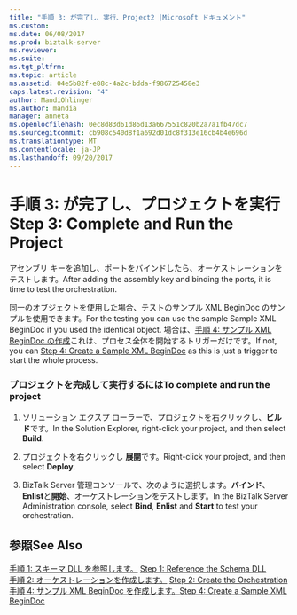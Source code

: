 ```yaml
---
title: "手順 3: が完了し、実行、Project2 |Microsoft ドキュメント"
ms.custom: 
ms.date: 06/08/2017
ms.prod: biztalk-server
ms.reviewer: 
ms.suite: 
ms.tgt_pltfrm: 
ms.topic: article
ms.assetid: 04e5b82f-e88c-4a2c-bdda-f986725458e3
caps.latest.revision: "4"
author: MandiOhlinger
ms.author: mandia
manager: anneta
ms.openlocfilehash: 0ec8d83d61d86d13a667551c820b2a7a1fb47dc7
ms.sourcegitcommit: cb908c540d8f1a692d01dc8f313e16cb4b4e696d
ms.translationtype: MT
ms.contentlocale: ja-JP
ms.lasthandoff: 09/20/2017
---
```

# <a name="step-3-complete-and-run-the-project"></a><span data-ttu-id="abcfd-102">手順 3: が完了し、プロジェクトを実行</span><span class="sxs-lookup"><span data-stu-id="abcfd-102">Step 3: Complete and Run the Project</span></span>
<span data-ttu-id="abcfd-103">アセンブリ キーを追加し、ポートをバインドしたら、オーケストレーションをテストします。</span><span class="sxs-lookup"><span data-stu-id="abcfd-103">After adding the assembly key and binding the ports, it is time to test the orchestration.</span></span>  
  
 <span data-ttu-id="abcfd-104">同一のオブジェクトを使用した場合、テストのサンプル XML BeginDoc のサンプルを使用できます。</span><span class="sxs-lookup"><span data-stu-id="abcfd-104">For the testing you can use the sample Sample XML BeginDoc if you used the identical object.</span></span> <span data-ttu-id="abcfd-105">場合は、[手順 4: サンプル XML BeginDoc の作成](../core/step-4-create-a-sample-xml-begindoc1.md)これは、プロセス全体を開始するトリガーだけです。</span><span class="sxs-lookup"><span data-stu-id="abcfd-105">If not, you can [Step 4: Create a Sample XML BeginDoc](../core/step-4-create-a-sample-xml-begindoc1.md) as this is just a trigger to start the whole process.</span></span>  
  
### <a name="to-complete-and-run-the-project"></a><span data-ttu-id="abcfd-106">プロジェクトを完成して実行するには</span><span class="sxs-lookup"><span data-stu-id="abcfd-106">To complete and run the project</span></span>  
  
1.  <span data-ttu-id="abcfd-107">ソリューション エクスプ ローラーで、プロジェクトを右クリックし、**ビルド**です。</span><span class="sxs-lookup"><span data-stu-id="abcfd-107">In the Solution Explorer, right-click your project, and then select **Build**.</span></span>  
  
2.  <span data-ttu-id="abcfd-108">プロジェクトを右クリックし **展開**です。</span><span class="sxs-lookup"><span data-stu-id="abcfd-108">Right-click your project, and then select **Deploy**.</span></span>  
  
3.  <span data-ttu-id="abcfd-109">BizTalk Server 管理コンソールで、次のように選択します。**バインド**、 **Enlist**と**開始**、オーケストレーションをテストします。</span><span class="sxs-lookup"><span data-stu-id="abcfd-109">In the BizTalk Server Administration console, select **Bind**, **Enlist** and **Start** to test your orchestration.</span></span>  
  
## <a name="see-also"></a><span data-ttu-id="abcfd-110">参照</span><span class="sxs-lookup"><span data-stu-id="abcfd-110">See Also</span></span>  
 <span data-ttu-id="abcfd-111">[手順 1: スキーマ DLL を参照します。](../core/step-1-reference-the-schema-dll2.md) </span><span class="sxs-lookup"><span data-stu-id="abcfd-111">[Step 1: Reference the Schema DLL](../core/step-1-reference-the-schema-dll2.md) </span></span>  
 <span data-ttu-id="abcfd-112">[手順 2: オーケストレーションを作成します。](../core/step-2-create-the-orchestration1.md) </span><span class="sxs-lookup"><span data-stu-id="abcfd-112">[Step 2: Create the Orchestration](../core/step-2-create-the-orchestration1.md) </span></span>  
 [<span data-ttu-id="abcfd-113">手順 4: サンプル XML BeginDoc を作成します。</span><span class="sxs-lookup"><span data-stu-id="abcfd-113">Step 4: Create a Sample XML BeginDoc</span></span>](../core/step-4-create-a-sample-xml-begindoc1.md)
